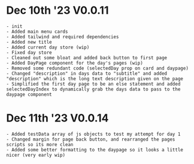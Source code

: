 # Dec 10th '23 V0.0.11

    - init
    - Added main menu cards
    - Added tailwind and required dependencies
    - Added new title
    - Added current day store (wip)
    - Fixed day store
    - Cleaned out some bloat and added back button to first page
    - Added DayPage component for the day's pages (wip)
    - Removed some redundant code (selectedDay prop on card and daypage)
    - Changed "description" in days data to "subtitle" and added "description" which is the long text description given on the page
    - Simplified the first day page to be an else statement and added selectedDayIndex to dynamically grab the days data to pass to the daypage component

# Dec 11th '23 V0.0.14
    - Added testData array of js objects to test my attempt for day 1
    - Changed margin for page back button, and rearranged the pages scripts so its more clean
    - Added some better formatting to the daypage so it looks a little nicer (very early wip)